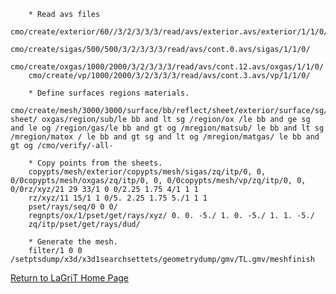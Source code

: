 
		* Read avs files
		cmo/create/exterior/60//3/2/3/3/3/read/avs/exterior.avs/exterior/1/1/0/
		cmo/create/sigas/500/500/3/2/3/3/3/read/avs/cont.0.avs/sigas/1/1/0/
		cmo/create/oxgas/1000/2000/3/2/3/3/3/read/avs/cont.12.avs/oxgas/1/1/0/
		cmo/create/vp/1000/2000/3/2/3/3/3/read/avs/cont.3.avs/vp/1/1/0/

		* Define surfaces regions materials.
		cmo/create/mesh/3000/3000/surface/bb/reflect/sheet/exterior/surface/sg/intrface/sheet/sigas/surface/og/intrface/ sheet/ oxgas/region/sub/le bb and lt sg /region/ox /le bb and ge sg and le og /region/gas/le bb and gt og /mregion/matsub/ le bb and lt sg /mregion/matox / le bb and gt sg and lt og /mregion/matgas/ le bb and gt og /cmo/verify/-all-

		* Copy points from the sheets.
		copypts/mesh/exterior/copypts/mesh/sigas/zq/itp/0, 0, 0/0copypts/mesh/oxgas/zq/itp/0, 0, 0/0copypts/mesh/vp/zq/itp/0, 0, 0/0rz/xyz/21 29 33/1 0 0/2.25 1.75 4/1 1 1
		rz/xyz/11 15/1 1 0/5. 2.25 1.75 5./1 1 1
		pset/rays/seq/0 0 0/
		regnpts/ox/1/pset/get/rays/xyz/ 0. 0. -5./ 1. 0. -5./ 1. 1. -5./
		zq/itp/pset/get/rays/dud/
		
		* Generate the mesh.
		filter/1 0 0 /setptsdump/x3d/x3d1searchsettets/geometrydump/gmv/TL.gmv/meshfinish
[Return to LaGriT Home Page](../index.md) 